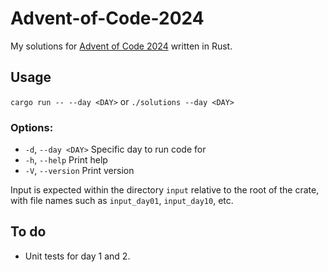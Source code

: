 # Advent-of-Code-2024
My solutions for [Advent of Code 2024](https://adventofcode.com/2024) written in Rust.

## Usage
`cargo run -- --day <DAY>` or `./solutions --day <DAY>`

### Options:
+  `-d`, `--day <DAY>`  Specific day to run code for
+  `-h`, `--help`       Print help
+  `-V`, `--version`    Print version

Input is expected within the directory `input` relative to the root of the crate, with file names such as
`input_day01`, `input_day10`, etc.

## To do
+ Unit tests for day 1 and 2.
